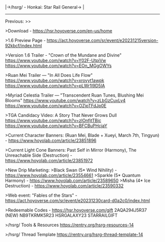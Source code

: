 |->/hsrg/ - Honkai: Star Rail General->
|
***
Previous: >>

\>Download - https://hsr.hoyoverse.com/en-us/home

\>1.6 Preview Page - https://act.hoyoverse.com/sr/event/e20231215version-92kbcf/index.html

\>Version 1.6 Trailer - "Crown of the Mundane and Divine"
https://www.youtube.com/watch?v=Y02F-UtpiVw
https://www.youtube.com/watch?v=EOn_MGgOWYs

\>Ruan Mei Trailer — "In All Does Life Flow" 
https://www.youtube.com/watch?v=xrovyt1awpk
https://www.youtube.com/watch?v=pLWr1I9D5lA

\>Myriad Celestia Trailer — "Transcendent Ruan Tunes, Blushing Mei Blooms"
https://www.youtube.com/watch?v=zLbGzCuxLy4
https://www.youtube.com/watch?v=OZjpTFdJp0E

\>TGA Candidacy Video: A Story That Never Grows Dull 
https://www.youtube.com/watch?v=zlOnfjtTBic
https://www.youtube.com/watch?v=BFCBuPHcjaY

\>Current Character Banners: (Ruan Mei, Blade + Xueyi, March 7th, Tingyun) - https://www.hoyolab.com/article/23851896

\>Current Light Cone Banners: Past Self in Mirror (Harmony), The Unreachable Side (Destruction) - https://www.hoyolab.com/article/23851972

\>New Drip Marketing:
\>Black Swan (5\* Wind Nihility) - https://www.hoyolab.com/article/23554661
\>Sparkle (5\* Quantum Harmony) - https://www.hoyolab.com/article/23589650
\>Misha (4\* Ice Destruction) - https://www.hoyolab.com/article/23590332

\>Web event: "Fables of the Stars" - https://act.hoyoverse.com/sr/event/e20231230card-d0a2c0/index.html

\>Redeemable Codes - https://hsr.hoyoverse.com/gift
2AQA294J5R37 (NEW)
NB9TKRMK5R23
HSRGALAXY23
STARRAILGIFT

\>/hsrg/ Tools & Resources
https://rentry.org/hsrg-resources-14

\>/hsrg/ Thread Template
https://rentry.org/hsrg-thread-template-14